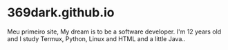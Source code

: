 # 369dark.github.io
Meu primeiro site, My dream is to be a software developer. I'm 12 years old and I study Termux, Python, Linux and HTML and a little Java..
